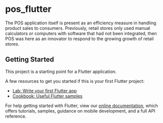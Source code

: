 # pos_flutter

The POS application itself is present as an efficiency measure in handling product sales to consumers. Previously, retail stores only used manual calculators or computers with software that had not been integrated, then POS was here as an innovator to respond to the growing growth of retail stores.

## Getting Started

This project is a starting point for a Flutter application.

A few resources to get you started if this is your first Flutter project:

- [Lab: Write your first Flutter app](https://flutter.dev/docs/get-started/codelab)
- [Cookbook: Useful Flutter samples](https://flutter.dev/docs/cookbook)

For help getting started with Flutter, view our
[online documentation](https://flutter.dev/docs), which offers tutorials,
samples, guidance on mobile development, and a full API reference.
